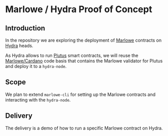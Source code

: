 # Marlowe / Hydra Proof of Concept

## Introduction

In the repository we are exploring the deployment of [Marlowe](https://github.com/input-output-hk/marlowe) contracts on [Hydra](https://github.com/input-output-hk/hydra-poc) heads.

As Hydra allows to run [Plutus](https://github.com/input-output-hk/plutus) smart contracts, we will reuse the [Marlowe/Cardano](https://github.com/input-output-hk/marlowe-cardano) code basis that contains the Marlowe validator for Plutus and deploy it to a `hydra-node`. 

## Scope

We plan to extend `marlowe-cli` for setting up the Marlowe contracts and interacting with the `hydra-node`.

## Delivery

The delivery is a demo of how to run a specific Marlowe contract on Hydra.
